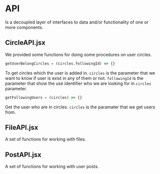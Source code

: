 # API

Is a decoupled layer of interfaces to data and/or functionality of one or more components.

## CircleAPI.jsx

We provided some functions for doing some procedures on user circles.

```javascript
getUserBelongCircles = (circles,followingId) => {}
```

To get circles which the user is added in. `circles` is the parameter that we want to know if user is exist in any of them or not. `followingId` is the parameter that show the use identifier who we are looking for in `circles` parameter.

```javascript
getFollowingUsers = (circles) => {}
```

Get the user who are in circles. `circles` is the paramater that we get users from.

## FileAPI.jsx

A set of functions for working with files.

## PostAPI.jsx

A set of functions for working with user posts.